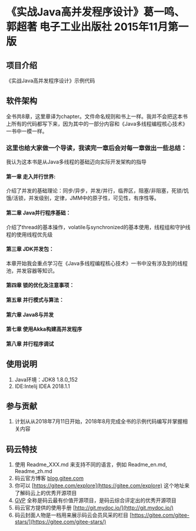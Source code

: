 # 《实战Java高并发程序设计》葛一鸣、郭超著 电子工业出版社 2015年11月第一版

## 项目介绍
《实战Java高并发程序设计》示例代码

## 软件架构
全书共8章，这里章译为chapter。文件命名规则和书上一样。我并不会把这本书上所有的代码都写下来，因为其中的一部分内容和《Java多线程编程核心技术》一书中一模一样。

### 这里也给大家做一个导读，我读完一章后会对每一章做出一些总结：

我认为这本书是从Java多线程的基础迈向实际开发架构的指导

#### 第一章 走入并行世界:

介绍了并发的基础理论：同步/异步，并发/并行，临界区，阻塞/非阻塞，死锁/饥饿/活锁，并发级别，定律，JMM中的原子性，可见性，有序性等。

#### 第二章 Java并行程序基础：

介绍了thread的基本操作，volatile与synchronized的基本使用，线程组和守护线程的使用线程优先级

#### 第三章 JDK并发包：

本章开始我会重点学习在《Java多线程编程核心技术》一书中没有涉及到的线程池，并发容器等知识。

#### 第四章 锁的优化及注意事项：


#### 第五章 并行模式与算法：


#### 第六章 Java8与并发


#### 第七章 使用Akka构建高并发程序


#### 第八章 并行程序调试



## 使用说明

1. Java环境：JDK8 1.8.0_152
2. IDE:Intelij IDEA 2018.1.1    

## 参与贡献

1. 计划从从2018年7月11日开始，2018年8月完成全书的示例代码编写并掌握相关内容


## 码云特技

1. 使用 Readme\_XXX.md 来支持不同的语言，例如 Readme\_en.md, Readme\_zh.md
2. 码云官方博客 [blog.gitee.com](https://blog.gitee.com)
3. 你可以 [https://gitee.com/explore](https://gitee.com/explore) 这个地址来了解码云上的优秀开源项目
4. [GVP](https://gitee.com/gvp) 全称是码云最有价值开源项目，是码云综合评定出的优秀开源项目
5. 码云官方提供的使用手册 [http://git.mydoc.io/](http://git.mydoc.io/)
6. 码云封面人物是一档用来展示码云会员风采的栏目 [https://gitee.com/gitee-stars/](https://gitee.com/gitee-stars/)